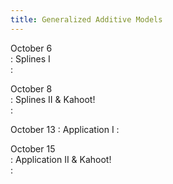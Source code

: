 ```yaml
---
title: Generalized Additive Models 
---
```

  
October 6  
: Splines I  
  : [](#)

October 8  
: Splines II & Kahoot!  
  : [](#)
  
October 13 
: Application I 
  : [](#)

October 15  
: Application II & Kahoot!  
  : [](#)
